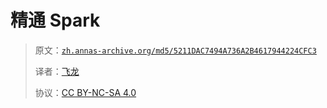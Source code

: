 # 精通 Spark

> 原文：[`zh.annas-archive.org/md5/5211DAC7494A736A2B4617944224CFC3`](https://zh.annas-archive.org/md5/5211DAC7494A736A2B4617944224CFC3)
> 
> 译者：[飞龙](https://github.com/wizardforcel)
> 
> 协议：[CC BY-NC-SA 4.0](http://creativecommons.org/licenses/by-nc-sa/4.0/)